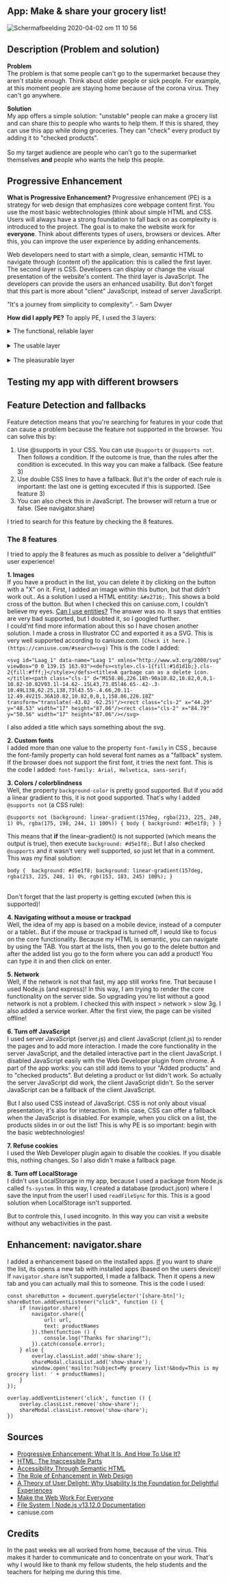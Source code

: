 ## App: Make & share your grocery list!
![Schermafbeelding 2020-04-02 om 11 10 56](https://user-images.githubusercontent.com/45489420/78231200-bbbe8180-74d2-11ea-9608-1d25916dd2ab.png)

## Description (Problem and solution)
<b>Problem</b> <br>
The problem is that some people can't go to the supermarket because they aren't stable enough. Think about older people or sick people. For example, at this moment people are staying home because of the corona virus. They can't go anywhere.

<b> Solution </b> <br>
My app offers a simple solution: "unstable" people can make a grocery list and can share this to people who wants to help them. If this is shared, they can use this app while doing groceries. They can "check" every product by adding it to "checked products".  
<br>
So my target audience are people who can't go to the supermarket themselves <b>and</b> people who wants the help this people.

## Progressive Enhancement
<b>What is Progressive Enhancement?</b>
Progressive enhancement (PE) is a strategy for web design that emphasizes core webpage content first. You use the most basic webtechnologies (think about simple HTML and CSS. Users will always have a strong foundation to fall back on as complexity is introduced to the project. The goal is to make the website work for <b>everyone</b>. Think about differents types of users, browsers or devices. After this, you can improve the user experience by adding enhancements. <br>

Web developers need to start with a simple, clean, semantic HTML to navigate through (content of) the application: this is called the first layer. The second layer is CSS. Developers can display or change the visual presentation of the website's content. The third layer is JavaScript. The developers can provide the users an enhanced usability. But don't forget that this part is more about "client" JavaScript, instead of server JavaScript.

"It's a journey from simplicity to complexity". - Sam Dwyer

<b>How did I apply PE?</b>
To apply PE, I used the 3 layers: <br>
<details>
<summary>The functional, reliable layer</summary>
<br>
This is the most basic layer. I added clean, semantic HTML (within a EJS template) code to make the core function of my app work. I also used the website "caniuse.com" to check the browser support. It's very important that this part works on the most browsers and devices. I also tested this with browserstack. Don't forget this is also the part where I used fallbacks. What if JavaScript isn't supported? Maybe HTML can offer a solution. 
</details>
<br>

<details>
<summary>The usable layer </summary>
<br>
This is the part where CSS displays or changes the visual presentation of the content. I asked myself this question: "Which information is important to show on which moment?" When do users (unstable people or "shoppers") want to see your added "unchecked" products of your grocery list? When do they want to see the "checked" products? <br>
  
 I choosed to make a kind of dropdown list. There are actually two lists: 
 1. The added "unchecked" list with products.
 2. The checked list with products. 
 If they click on the list name, the list slides in or slides out. I let the user choose when they want to see a list. 
</details>
<br>

<details>
<summary>The pleasurable layer</summary>
<br>
At this layer I wanted give the app more "character". I added some enhancements with (client) JavaScript: <br>
1. I added a share option with `navigator.share`. In this way you can share a list with the added products based on the installed apps on the user's phone. </details>

## Testing my app with different browsers


## Feature Detection and fallbacks
Feature detection means that you're searching for features in your code that can cause a problem because the feature not supported in the browser. You can solve this by: <br>
1. Use @supports in your CSS. You can use `@supports` or `@supports not`. Then follows a condition. If the outcome is true, than the rules after the condition is excecuted. In this way you can make a fallback. (See feature 3)
2. Use double CSS lines to have a fallback. But it's the order of each rule is important: the last one is getting excecuted if this is supported. (See feature 3)
3. You can also check this in JavaScript. The browser will return a true or false. (See navigator.share)


I tried to search for this feature by checking the 8 features.

### The 8 features
I tried to apply the 8 features as much as possible to deliver a "delightfull" user experience! 

<b> 1. Images </b><br>
If you have a product in the list, you can delete it by clicking on the button with a "X" on it. First, I added an image within this button, but that didn't work out.. As a solution I used a HTML entitity: `&#x2716;`. This shows a bold cross of the button. But when I checked this on caniuse.com, I couldn't believe my eyes. [Can I use entities?](https://caniuse.com/#search=entities) The answer was no. It says that entities are very bad supported, but I doubted it, so I googled further. 
<br>
I could'nt find more information about this so I have chosen another solution.
I made a cross in Illustrator CC and exported it as a SVG. This is very well supported according to caniuse.com. `[Check it here.](https://caniuse.com/#search=svg)` This is the code I added:<br>

``` <svg id="Laag_1" data-name="Laag 1" xmlns="http://www.w3.org/2000/svg" viewBox="0 0 139.15 163.93"><defs><style>.cls-1{fill:#1d1d1b;}.cls-2{fill:#fff;}</style></defs><title>A garbage can as a delete icon.</title><path class="cls-1" d="M158.86,226.18h-90a10.82,10.82,0,0,1-10.82-10.82V93.1l-14.62-.15L43,73.85l46.65-.42-.3-10.49L138,62.25,138,73l43.55-.4.66,20.11-12.49.4V215.36A10.82,10.82,0,0,1,158.86,226.18Z" transform="translate(-43.02 -62.25)"/><rect class="cls-2" x="44.29" y="48.53" width="17" height="87.06"/><rect class="cls-2" x="84.79" y="50.56" width="17" height="87.06"/></svg> ```

I also added a title which says something about the svg. 
<br>

<b> 2. Custom fonts </b><br>
I added more than one value to the property `font-family` in CSS , because the font-family property can hold several font names as a "fallback" system. If the browser does not support the first font, it tries the next font. This is the code I added: `font-family: Arial, Helvetica, sans-serif;`
<br>

<b> 3. Colors / colorblindness </b><br>
Well, the property `background-color` is pretty good supported. But if you add a linear gradient to this, it is not good supported. That's why I added `@supports not` (a CSS rule):<br>

` @supports not (background: linear-gradient(157deg, rgba(213, 225, 248, 1) 0%, rgba(175, 198, 244, 1) 100%)) {
    body {
        background: #d5e1f8;
    }
} `

This means that <b>if</b> the linear-gradient() is not supported (which means the output is true), then execute `background: #d5e1f8;`.
But I also checked `@supports` and it wasn't very well supported, so just let that in a comment. This was my final solution:

` body { 
      background: #d5e1f8;
      background: linear-gradient(157deg, rgba(213, 225, 248, 1) 0%, rgb(153, 183, 245) 100%);
    } `
    
   </br>
Don't forget that the last property is getting excuted (when this is supported)!  

</br>

<b> 4. Navigating without a mouse or trackpad </b><br>
Well, the idea of my app is based on a mobile device, instead of a computer or a tablet.. But if the mouse or trackpad is turned off, I would like to focus on the core functionality. Because my HTML is semantic, you can navigate by using the TAB. You start at the lists, then you go to the delete button and after the added list you go to the form where you can add a product! You can type it in and then click on enter.  

<b> 5. Network </b><br>
Well, if the network is not that fast, my app still works fine. That because I used Node.js (and express)! In this way, I am trying to render the core functionality on the server side. So upgrading you're list without a good network is not a problem.
I checked this with inspect > network > slow 3g. I also added a service worker. After the first view, the page can be visited offline!</br>

<b> 6. Turn off JavaScript </b><br>
I used server JavaScript (server.js) and client JavaScript (client.js) to render the pages and to add more interaction. I made the core functionality in the server JavaScript, and the detailed interactive part in the client JavaScript. I disabled JavaScript easily with the Web Developer plugin from chrome. A part of the app works: you can still add items to your "Added products" and to "checked products". But deleting a product or list didn't work. So actually the server JavaScript did work, the client JavaScript didn't. So the server JavaScript can be a fallback of the client JavaScript.</br>

But I also used CSS instead of JavaScript. CSS is not only about visual presentation; it's also for interaction. In this case, CSS can offer a fallback when the JavaScript is disabled. For example, when you click on a list, the products slides in or out the list! This is why PE is so important: begin with the basic webtechnologies!
</br>

<b> 7. Refuse cookies </b><br>
I used the Web Developer plugin again to disable the cookies. If you disable this, nothing changes. So I also didn't make a fallback page.

<b> 8. Turn off LocalStorage </b><br>
I didn't use LocalStorage in my app, because I used a package from Node.js called `fs-system`. In this way, I created a database (product.json) where I save the input from the user! I used `readFileSync` for this. This is a good solution when LocalStorage isn't supported. </br>

But to controle this, I used incognito. In this way you can visit a website without any webactivities in the past.

## Enhancement: navigator.share
I added a enhancement based on the installed apps. <u>If</u> you want to share the list, its opens a new tab with installed apps (based on the users device)! If `navigator.share` isn't supported, I made a fallback. Then it opens a new tab and you can actually mail this to someone. This is the code I used: </br>

``` 
const shareButton = document.querySelector('[share-btn]');
shareButton.addEventListener("click", function () {
    if (navigator.share) {
        navigator.share({
            url: url,
            text: productNames
        }).then(function () {
            console.log("Thanks for sharing!");
        }).catch(console.error);
    } else {
        overlay.classList.add('show-share');
        shareModal.classList.add('show-share');
        window.open('mailto:?subject=My grocery list!&body=This is my grocery list: ' + productNames);
    }
});

overlay.addEventListener('click', function () {
    overlay.classList.remove('show-share');
    shareModal.classList.remove('show-share');
})
 ```


## Sources
* [Progressive Enhancement: What It Is, And How To Use It?](https://www.smashingmagazine.com/2009/04/progressive-enhancement-what-it-is-and-how-to-use-it/)
* [HTML: The Inaccessible Parts](https://daverupert.com/2020/02/html-the-inaccessible-parts/)
* [Accessibility Through Semantic HTML](https://24ways.org/2017/accessibility-through-semantic-html/)
* [The Role of Enhancement in Web Design](https://www.nngroup.com/articles/enhancement/)
* [A Theory of User Delight: Why Usability Is the Foundation for Delightful Experiences](https://www.nngroup.com/articles/theory-user-delight/)
* [Make the Web Work For Everyone](https://hacks.mozilla.org/2016/07/make-the-web-work-for-everyone/)
* [File System | Node.js v13.12.0 Documentation](https://nodejs.org/api/fs.html)
* caniuse.com

## Credits
In the past weeks we all worked from home, because of the virus. This makes it harder to communicate and to concentrate on your work. That's why I would like to thank my fellow students, the help students and the teachers for helping me during this time.
